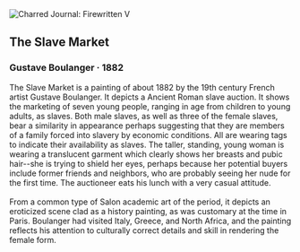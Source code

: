 <div class="artwork-of-the-day">
  <div class="container">
    <div class="img-wrapper">
      <img
        src="https://uploads1.wikiart.org/images/gustave-boulanger/the-slave-market-1882.jpg!Large.jpg"
        alt="Charred Journal: Firewritten V" />
    </div>
    <div class="artwork-detail">
      <div class="artwork-origin"> 
        <h2 class="artwork-name">The Slave Market</h2>
        <h3 class="artist">
          Gustave Boulanger
                    ·  1882
        </h3>
      </div>
      <p class="description">
        <span class="artwork-description-text ng-binding" ng-bind-html="viewModel.ArtworkOfTheDay.Description | unsafe">The Slave Market is a painting of about 1882 by the 19th century French artist Gustave Boulanger. It depicts a Ancient Roman slave auction. It shows the marketing of seven young people, ranging in age from children to young adults, as slaves. Both male slaves, as well as three of the female slaves, bear a similarity in appearance perhaps suggesting that they are members of a family forced into slavery by economic conditions. All are wearing tags to indicate their availability as slaves. The taller, standing, young woman is wearing a translucent garment which clearly shows her breasts and pubic hair--she is trying to shield her eyes, perhaps because her potential buyers include former friends and neighbors, who are probably seeing her nude for the first time. The auctioneer eats his lunch with a very casual attitude.
<br>
<br>From a common type of Salon academic art of the period, it depicts an eroticized scene clad as a history painting, as was customary at the time in Paris. Boulanger had visited Italy, Greece, and North Africa, and the painting reflects his attention to culturally correct details and skill in rendering the female form.</span>
                        <div class="text-shadow-container" ng-show="showShadow" style=""></div>
      </p>
    </div>
  </div>

</div>
